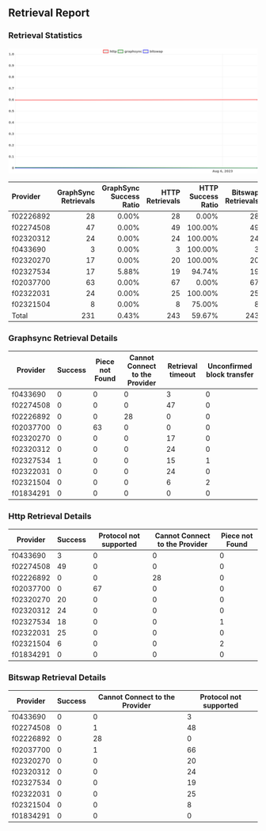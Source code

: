 ## Retrieval Report
### Retrieval Statistics
<img src="https://raw.githubusercontent.com/data-preservation-programs/filplus-checker-assets/main/filecoin-project/filecoin-plus-large-datasets/issues/2084/1691378498652.png"/>

| Provider  | GraphSync Retrievals | GraphSync Success Ratio | HTTP Retrievals | HTTP Success Ratio | Bitswap Retrievals | Bitswap Success Ratio |
| :-------- | -------------------: | ----------------------: | --------------: | -----------------: | -----------------: | --------------------: |
| f02226892 |                   28 |                   0.00% |              28 |              0.00% |                 28 |                 0.00% |
| f02274508 |                   47 |                   0.00% |              49 |            100.00% |                 49 |                 0.00% |
| f02320312 |                   24 |                   0.00% |              24 |            100.00% |                 24 |                 0.00% |
| f0433690  |                    3 |                   0.00% |               3 |            100.00% |                  3 |                 0.00% |
| f02320270 |                   17 |                   0.00% |              20 |            100.00% |                 20 |                 0.00% |
| f02327534 |                   17 |                   5.88% |              19 |             94.74% |                 19 |                 0.00% |
| f02037700 |                   63 |                   0.00% |              67 |              0.00% |                 67 |                 0.00% |
| f02322031 |                   24 |                   0.00% |              25 |            100.00% |                 25 |                 0.00% |
| f02321504 |                    8 |                   0.00% |               8 |             75.00% |                  8 |                 0.00% |
| Total     |                  231 |                   0.43% |             243 |             59.67% |                243 |                 0.00% |

### Graphsync Retrieval Details
| Provider  | Success | Piece not Found | Cannot Connect to the Provider | Retrieval timeout | Unconfirmed block transfer |
| --------- | ------- | --------------- | ------------------------------ | ----------------- | -------------------------- |
| f0433690  | 0       | 0               | 0                              | 3                 | 0                          |
| f02274508 | 0       | 0               | 0                              | 47                | 0                          |
| f02226892 | 0       | 0               | 28                             | 0                 | 0                          |
| f02037700 | 0       | 63              | 0                              | 0                 | 0                          |
| f02320270 | 0       | 0               | 0                              | 17                | 0                          |
| f02320312 | 0       | 0               | 0                              | 24                | 0                          |
| f02327534 | 1       | 0               | 0                              | 15                | 1                          |
| f02322031 | 0       | 0               | 0                              | 24                | 0                          |
| f02321504 | 0       | 0               | 0                              | 6                 | 2                          |
| f01834291 | 0       | 0               | 0                              | 0                 | 0                          |

### Http Retrieval Details
| Provider  | Success | Protocol not supported | Cannot Connect to the Provider | Piece not Found |
| --------- | ------- | ---------------------- | ------------------------------ | --------------- |
| f0433690  | 3       | 0                      | 0                              | 0               |
| f02274508 | 49      | 0                      | 0                              | 0               |
| f02226892 | 0       | 0                      | 28                             | 0               |
| f02037700 | 0       | 67                     | 0                              | 0               |
| f02320270 | 20      | 0                      | 0                              | 0               |
| f02320312 | 24      | 0                      | 0                              | 0               |
| f02327534 | 18      | 0                      | 0                              | 1               |
| f02322031 | 25      | 0                      | 0                              | 0               |
| f02321504 | 6       | 0                      | 0                              | 2               |
| f01834291 | 0       | 0                      | 0                              | 0               |

### Bitswap Retrieval Details
| Provider  | Success | Cannot Connect to the Provider | Protocol not supported |
| --------- | ------- | ------------------------------ | ---------------------- |
| f0433690  | 0       | 0                              | 3                      |
| f02274508 | 0       | 1                              | 48                     |
| f02226892 | 0       | 28                             | 0                      |
| f02037700 | 0       | 1                              | 66                     |
| f02320270 | 0       | 0                              | 20                     |
| f02320312 | 0       | 0                              | 24                     |
| f02327534 | 0       | 0                              | 19                     |
| f02322031 | 0       | 0                              | 25                     |
| f02321504 | 0       | 0                              | 8                      |
| f01834291 | 0       | 0                              | 0                      |
